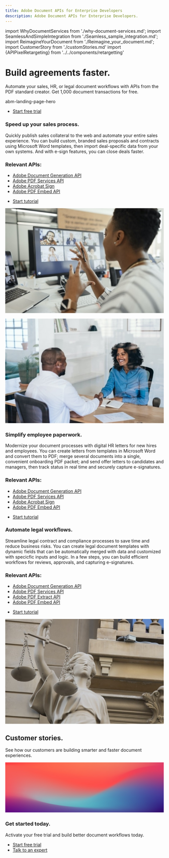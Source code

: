 ```yaml
---
title: Adobe Document APIs for Enterprise Developers
description: Adobe Document APIs for Enterprise Developers.
---
```


import WhyDocumentServices from './why-document-services.md';
import SeamlessAndSimpleIntegration from './Seamless_sample_integration.md';
import ReimagineYourDocument from './Reimagine_your_document.md';
import CustomerStory from './customStories.md'
import {APIPixelRetargeting} from '../../components/retargetting'

<!-- markdownlint-disable-file -->
<Hero slots="heading, text, assetsImg, buttons"  customLayout variant="halfwidth" className="herobgImage Hero-Banner assetImglaptop"/>

# Build agreements faster.

Automate your sales, HR, or legal document workflows with APIs from the PDF standard creator.
Get 1,000 document transactions for free.

abm-landing-page-hero

- [Start free trial](https://documentservices.adobe.com/dc-integration-creation-app-cdn/main.html)

<!-- Why Adobe Document Services -->
<WrapperComponent slots="content" repeat="1" theme="lightest" className="why-pdf-services Why-PDF-Services-API"/>

<WhyDocumentServices />

<!-- Seamless and simple integration -->
<WrapperComponent slots="content" theme="light" className="why-docment-services"/>

<SeamlessAndSimpleIntegration />

<!-- Reimagine your document -->
<ReimagineYourDocument />

<!-- ZigZag -->

<TextBlock slots="heading,text,subHeading,linksGroups,buttons,image" theme="light" headerElementType="h2" homeZigZag isbuttonGroups className="home-zigzag-comp-padding Adobe-PDF-Extract-API sales-process" />

### Speed up your sales process.

Quickly publish sales collateral to the web and automate your entire sales experience. You can build custom, branded sales proposals and contracts using Microsoft Word templates, then import deal-specific data from your own systems. And with e-sign features, you can close deals faster.

### Relevant APIs:

* [Adobe Document Generation API](apis/doc-generation/)
* [Adobe PDF Services API](apis/pdf-services/)
* [Adobe Acrobat Sign](https://www.adobe.com/sign.html)
* [Adobe PDF Embed API](apis/pdf-embed/)

- [Start tutorial](https://experienceleague.adobe.com/docs/document-services/tutorials/usecases/acceleratesales.html)

![PDF Extract API Workflow](../images/mob_Image_Sales.jpg)

<TextBlock slots="image,heading,text,subHeading,linksGroups, buttons" theme="lightest"  primaryOutline headerElementType="h2" homeZigZag className="home-zigzag-comp-padding Adobe-Document-Generation-API employee-paperwork"/>

![Document Generation API Workflow](../images/mob_Image_Simplify.jpg)

### Simplify employee paperwork.

Modernize your document processes with digital HR letters for new hires and employees. You can create letters from templates in Microsoft Word and convert them to PDF; merge several documents into a single, convenient onboarding PDF packet; and send offer letters to candidates and managers, then track status in real time and securely capture e-signatures.

### Relevant APIs:

* [Adobe Document Generation API](apis/doc-generation/)
* [Adobe PDF Services API](apis/pdf-services/)
* [Adobe Acrobat Sign](https://www.adobe.com/sign.html)
* [Adobe PDF Embed API](apis/pdf-embed/)

- [Start tutorial](https://experienceleague.adobe.com/docs/document-services/tutorials/usecases/employeeonboarding.html)

<TextBlock slots="heading,text,subHeading,linksGroups,buttons,image" theme="light" headerElementType="h2" homeZigZag className="home-zigzag-comp-padding Adobe-PDF-Extract-API legal-workflows" />

### Automate legal workflows.

Streamline legal contract and compliance processes to save time and reduce business risks. You can create legal document templates with dynamic fields that can be automatically merged with data and customized with specicfic inputs and logic. In a few steps, you can build efficient workflows for reviews, approvals, and capturing e-signatures.

### Relevant APIs:

* [Adobe Document Generation API](apis/doc-generation/)
* [Adobe PDF Services API](apis/pdf-services/)
* [Adobe PDF Extract API](apis/pdf-extract/)
* [Adobe PDF Embed API](apis/pdf-embed/)

- [Start tutorial](https://experienceleague.adobe.com/docs/document-services/tutorials/usecases/automatelegalworkflows.html)

![PDF Extract API Workflow](../images/mob_Image_Legal.jpg)

<SummaryBlock slots="heading, text" theme="dark" background="rgb(31, 42, 73)" className="customer_stories py-1"/>

## Customer stories.

See how our customers are building smarter and faster document experiences.

<!-- Custom Stories -->
<WrapperComponent slots="content"  background="rgb(31, 42, 73)" className="customer_story_wrapper"/>
<CustomerStory />

<SummaryBlock slots="image, heading, text, buttons" theme="lightest" primaryOutline background="white" className="get-started-today py-2"/>

![summary block bg img](../images/bg-hero.jpeg)

### Get started today.

Activate your free trial and build better document workflows today.

- [Start free trial](https://documentservices.adobe.com/dc-integration-creation-app-cdn/main.html)
- [Talk to an expert](/pricing/contact/)

<APIPixelRetargeting/>
